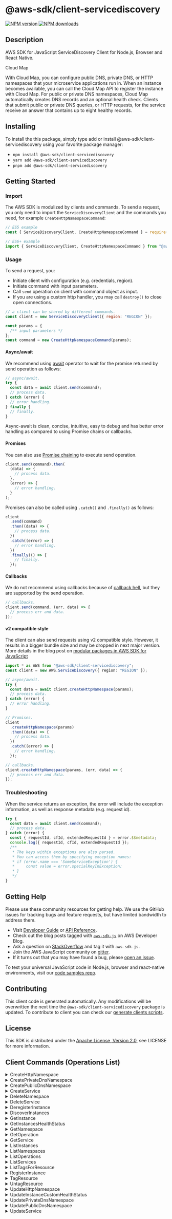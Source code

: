 <!-- generated file, do not edit directly -->

# @aws-sdk/client-servicediscovery

[![NPM version](https://img.shields.io/npm/v/@aws-sdk/client-servicediscovery/latest.svg)](https://www.npmjs.com/package/@aws-sdk/client-servicediscovery)
[![NPM downloads](https://img.shields.io/npm/dm/@aws-sdk/client-servicediscovery.svg)](https://www.npmjs.com/package/@aws-sdk/client-servicediscovery)

## Description

AWS SDK for JavaScript ServiceDiscovery Client for Node.js, Browser and React Native.

<fullname>Cloud Map</fullname>

<p>With Cloud Map, you can configure public DNS, private DNS, or HTTP namespaces that your
microservice applications run in. When an instance becomes available, you can call the Cloud Map
API to register the instance with Cloud Map. For public or private DNS namespaces, Cloud Map
automatically creates DNS records and an optional health check. Clients that submit public or
private DNS queries, or HTTP requests, for the service receive an answer that contains up to
eight healthy records. </p>

## Installing

To install the this package, simply type add or install @aws-sdk/client-servicediscovery
using your favorite package manager:

- `npm install @aws-sdk/client-servicediscovery`
- `yarn add @aws-sdk/client-servicediscovery`
- `pnpm add @aws-sdk/client-servicediscovery`

## Getting Started

### Import

The AWS SDK is modulized by clients and commands.
To send a request, you only need to import the `ServiceDiscoveryClient` and
the commands you need, for example `CreateHttpNamespaceCommand`:

```js
// ES5 example
const { ServiceDiscoveryClient, CreateHttpNamespaceCommand } = require("@aws-sdk/client-servicediscovery");
```

```ts
// ES6+ example
import { ServiceDiscoveryClient, CreateHttpNamespaceCommand } from "@aws-sdk/client-servicediscovery";
```

### Usage

To send a request, you:

- Initiate client with configuration (e.g. credentials, region).
- Initiate command with input parameters.
- Call `send` operation on client with command object as input.
- If you are using a custom http handler, you may call `destroy()` to close open connections.

```js
// a client can be shared by different commands.
const client = new ServiceDiscoveryClient({ region: "REGION" });

const params = {
  /** input parameters */
};
const command = new CreateHttpNamespaceCommand(params);
```

#### Async/await

We recommend using [await](https://developer.mozilla.org/en-US/docs/Web/JavaScript/Reference/Operators/await)
operator to wait for the promise returned by send operation as follows:

```js
// async/await.
try {
  const data = await client.send(command);
  // process data.
} catch (error) {
  // error handling.
} finally {
  // finally.
}
```

Async-await is clean, concise, intuitive, easy to debug and has better error handling
as compared to using Promise chains or callbacks.

#### Promises

You can also use [Promise chaining](https://developer.mozilla.org/en-US/docs/Web/JavaScript/Guide/Using_promises#chaining)
to execute send operation.

```js
client.send(command).then(
  (data) => {
    // process data.
  },
  (error) => {
    // error handling.
  }
);
```

Promises can also be called using `.catch()` and `.finally()` as follows:

```js
client
  .send(command)
  .then((data) => {
    // process data.
  })
  .catch((error) => {
    // error handling.
  })
  .finally(() => {
    // finally.
  });
```

#### Callbacks

We do not recommend using callbacks because of [callback hell](http://callbackhell.com/),
but they are supported by the send operation.

```js
// callbacks.
client.send(command, (err, data) => {
  // process err and data.
});
```

#### v2 compatible style

The client can also send requests using v2 compatible style.
However, it results in a bigger bundle size and may be dropped in next major version. More details in the blog post
on [modular packages in AWS SDK for JavaScript](https://aws.amazon.com/blogs/developer/modular-packages-in-aws-sdk-for-javascript/)

```ts
import * as AWS from "@aws-sdk/client-servicediscovery";
const client = new AWS.ServiceDiscovery({ region: "REGION" });

// async/await.
try {
  const data = await client.createHttpNamespace(params);
  // process data.
} catch (error) {
  // error handling.
}

// Promises.
client
  .createHttpNamespace(params)
  .then((data) => {
    // process data.
  })
  .catch((error) => {
    // error handling.
  });

// callbacks.
client.createHttpNamespace(params, (err, data) => {
  // process err and data.
});
```

### Troubleshooting

When the service returns an exception, the error will include the exception information,
as well as response metadata (e.g. request id).

```js
try {
  const data = await client.send(command);
  // process data.
} catch (error) {
  const { requestId, cfId, extendedRequestId } = error.$$metadata;
  console.log({ requestId, cfId, extendedRequestId });
  /**
   * The keys within exceptions are also parsed.
   * You can access them by specifying exception names:
   * if (error.name === 'SomeServiceException') {
   *     const value = error.specialKeyInException;
   * }
   */
}
```

## Getting Help

Please use these community resources for getting help.
We use the GitHub issues for tracking bugs and feature requests, but have limited bandwidth to address them.

- Visit [Developer Guide](https://docs.aws.amazon.com/sdk-for-javascript/v3/developer-guide/welcome.html)
  or [API Reference](https://docs.aws.amazon.com/AWSJavaScriptSDK/v3/latest/index.html).
- Check out the blog posts tagged with [`aws-sdk-js`](https://aws.amazon.com/blogs/developer/tag/aws-sdk-js/)
  on AWS Developer Blog.
- Ask a question on [StackOverflow](https://stackoverflow.com/questions/tagged/aws-sdk-js) and tag it with `aws-sdk-js`.
- Join the AWS JavaScript community on [gitter](https://gitter.im/aws/aws-sdk-js-v3).
- If it turns out that you may have found a bug, please [open an issue](https://github.com/aws/aws-sdk-js-v3/issues/new/choose).

To test your universal JavaScript code in Node.js, browser and react-native environments,
visit our [code samples repo](https://github.com/aws-samples/aws-sdk-js-tests).

## Contributing

This client code is generated automatically. Any modifications will be overwritten the next time the `@aws-sdk/client-servicediscovery` package is updated.
To contribute to client you can check our [generate clients scripts](https://github.com/aws/aws-sdk-js-v3/tree/main/scripts/generate-clients).

## License

This SDK is distributed under the
[Apache License, Version 2.0](http://www.apache.org/licenses/LICENSE-2.0),
see LICENSE for more information.

## Client Commands (Operations List)

<details>
<summary>
CreateHttpNamespace
</summary>

[Command API Reference](https://docs.aws.amazon.com/AWSJavaScriptSDK/v3/latest/clients/client-servicediscovery/classes/createhttpnamespacecommand.html) / [Input](https://docs.aws.amazon.com/AWSJavaScriptSDK/v3/latest/clients/client-servicediscovery/interfaces/createhttpnamespacecommandinput.html) / [Output](https://docs.aws.amazon.com/AWSJavaScriptSDK/v3/latest/clients/client-servicediscovery/interfaces/createhttpnamespacecommandoutput.html)

</details>
<details>
<summary>
CreatePrivateDnsNamespace
</summary>

[Command API Reference](https://docs.aws.amazon.com/AWSJavaScriptSDK/v3/latest/clients/client-servicediscovery/classes/createprivatednsnamespacecommand.html) / [Input](https://docs.aws.amazon.com/AWSJavaScriptSDK/v3/latest/clients/client-servicediscovery/interfaces/createprivatednsnamespacecommandinput.html) / [Output](https://docs.aws.amazon.com/AWSJavaScriptSDK/v3/latest/clients/client-servicediscovery/interfaces/createprivatednsnamespacecommandoutput.html)

</details>
<details>
<summary>
CreatePublicDnsNamespace
</summary>

[Command API Reference](https://docs.aws.amazon.com/AWSJavaScriptSDK/v3/latest/clients/client-servicediscovery/classes/createpublicdnsnamespacecommand.html) / [Input](https://docs.aws.amazon.com/AWSJavaScriptSDK/v3/latest/clients/client-servicediscovery/interfaces/createpublicdnsnamespacecommandinput.html) / [Output](https://docs.aws.amazon.com/AWSJavaScriptSDK/v3/latest/clients/client-servicediscovery/interfaces/createpublicdnsnamespacecommandoutput.html)

</details>
<details>
<summary>
CreateService
</summary>

[Command API Reference](https://docs.aws.amazon.com/AWSJavaScriptSDK/v3/latest/clients/client-servicediscovery/classes/createservicecommand.html) / [Input](https://docs.aws.amazon.com/AWSJavaScriptSDK/v3/latest/clients/client-servicediscovery/interfaces/createservicecommandinput.html) / [Output](https://docs.aws.amazon.com/AWSJavaScriptSDK/v3/latest/clients/client-servicediscovery/interfaces/createservicecommandoutput.html)

</details>
<details>
<summary>
DeleteNamespace
</summary>

[Command API Reference](https://docs.aws.amazon.com/AWSJavaScriptSDK/v3/latest/clients/client-servicediscovery/classes/deletenamespacecommand.html) / [Input](https://docs.aws.amazon.com/AWSJavaScriptSDK/v3/latest/clients/client-servicediscovery/interfaces/deletenamespacecommandinput.html) / [Output](https://docs.aws.amazon.com/AWSJavaScriptSDK/v3/latest/clients/client-servicediscovery/interfaces/deletenamespacecommandoutput.html)

</details>
<details>
<summary>
DeleteService
</summary>

[Command API Reference](https://docs.aws.amazon.com/AWSJavaScriptSDK/v3/latest/clients/client-servicediscovery/classes/deleteservicecommand.html) / [Input](https://docs.aws.amazon.com/AWSJavaScriptSDK/v3/latest/clients/client-servicediscovery/interfaces/deleteservicecommandinput.html) / [Output](https://docs.aws.amazon.com/AWSJavaScriptSDK/v3/latest/clients/client-servicediscovery/interfaces/deleteservicecommandoutput.html)

</details>
<details>
<summary>
DeregisterInstance
</summary>

[Command API Reference](https://docs.aws.amazon.com/AWSJavaScriptSDK/v3/latest/clients/client-servicediscovery/classes/deregisterinstancecommand.html) / [Input](https://docs.aws.amazon.com/AWSJavaScriptSDK/v3/latest/clients/client-servicediscovery/interfaces/deregisterinstancecommandinput.html) / [Output](https://docs.aws.amazon.com/AWSJavaScriptSDK/v3/latest/clients/client-servicediscovery/interfaces/deregisterinstancecommandoutput.html)

</details>
<details>
<summary>
DiscoverInstances
</summary>

[Command API Reference](https://docs.aws.amazon.com/AWSJavaScriptSDK/v3/latest/clients/client-servicediscovery/classes/discoverinstancescommand.html) / [Input](https://docs.aws.amazon.com/AWSJavaScriptSDK/v3/latest/clients/client-servicediscovery/interfaces/discoverinstancescommandinput.html) / [Output](https://docs.aws.amazon.com/AWSJavaScriptSDK/v3/latest/clients/client-servicediscovery/interfaces/discoverinstancescommandoutput.html)

</details>
<details>
<summary>
GetInstance
</summary>

[Command API Reference](https://docs.aws.amazon.com/AWSJavaScriptSDK/v3/latest/clients/client-servicediscovery/classes/getinstancecommand.html) / [Input](https://docs.aws.amazon.com/AWSJavaScriptSDK/v3/latest/clients/client-servicediscovery/interfaces/getinstancecommandinput.html) / [Output](https://docs.aws.amazon.com/AWSJavaScriptSDK/v3/latest/clients/client-servicediscovery/interfaces/getinstancecommandoutput.html)

</details>
<details>
<summary>
GetInstancesHealthStatus
</summary>

[Command API Reference](https://docs.aws.amazon.com/AWSJavaScriptSDK/v3/latest/clients/client-servicediscovery/classes/getinstanceshealthstatuscommand.html) / [Input](https://docs.aws.amazon.com/AWSJavaScriptSDK/v3/latest/clients/client-servicediscovery/interfaces/getinstanceshealthstatuscommandinput.html) / [Output](https://docs.aws.amazon.com/AWSJavaScriptSDK/v3/latest/clients/client-servicediscovery/interfaces/getinstanceshealthstatuscommandoutput.html)

</details>
<details>
<summary>
GetNamespace
</summary>

[Command API Reference](https://docs.aws.amazon.com/AWSJavaScriptSDK/v3/latest/clients/client-servicediscovery/classes/getnamespacecommand.html) / [Input](https://docs.aws.amazon.com/AWSJavaScriptSDK/v3/latest/clients/client-servicediscovery/interfaces/getnamespacecommandinput.html) / [Output](https://docs.aws.amazon.com/AWSJavaScriptSDK/v3/latest/clients/client-servicediscovery/interfaces/getnamespacecommandoutput.html)

</details>
<details>
<summary>
GetOperation
</summary>

[Command API Reference](https://docs.aws.amazon.com/AWSJavaScriptSDK/v3/latest/clients/client-servicediscovery/classes/getoperationcommand.html) / [Input](https://docs.aws.amazon.com/AWSJavaScriptSDK/v3/latest/clients/client-servicediscovery/interfaces/getoperationcommandinput.html) / [Output](https://docs.aws.amazon.com/AWSJavaScriptSDK/v3/latest/clients/client-servicediscovery/interfaces/getoperationcommandoutput.html)

</details>
<details>
<summary>
GetService
</summary>

[Command API Reference](https://docs.aws.amazon.com/AWSJavaScriptSDK/v3/latest/clients/client-servicediscovery/classes/getservicecommand.html) / [Input](https://docs.aws.amazon.com/AWSJavaScriptSDK/v3/latest/clients/client-servicediscovery/interfaces/getservicecommandinput.html) / [Output](https://docs.aws.amazon.com/AWSJavaScriptSDK/v3/latest/clients/client-servicediscovery/interfaces/getservicecommandoutput.html)

</details>
<details>
<summary>
ListInstances
</summary>

[Command API Reference](https://docs.aws.amazon.com/AWSJavaScriptSDK/v3/latest/clients/client-servicediscovery/classes/listinstancescommand.html) / [Input](https://docs.aws.amazon.com/AWSJavaScriptSDK/v3/latest/clients/client-servicediscovery/interfaces/listinstancescommandinput.html) / [Output](https://docs.aws.amazon.com/AWSJavaScriptSDK/v3/latest/clients/client-servicediscovery/interfaces/listinstancescommandoutput.html)

</details>
<details>
<summary>
ListNamespaces
</summary>

[Command API Reference](https://docs.aws.amazon.com/AWSJavaScriptSDK/v3/latest/clients/client-servicediscovery/classes/listnamespacescommand.html) / [Input](https://docs.aws.amazon.com/AWSJavaScriptSDK/v3/latest/clients/client-servicediscovery/interfaces/listnamespacescommandinput.html) / [Output](https://docs.aws.amazon.com/AWSJavaScriptSDK/v3/latest/clients/client-servicediscovery/interfaces/listnamespacescommandoutput.html)

</details>
<details>
<summary>
ListOperations
</summary>

[Command API Reference](https://docs.aws.amazon.com/AWSJavaScriptSDK/v3/latest/clients/client-servicediscovery/classes/listoperationscommand.html) / [Input](https://docs.aws.amazon.com/AWSJavaScriptSDK/v3/latest/clients/client-servicediscovery/interfaces/listoperationscommandinput.html) / [Output](https://docs.aws.amazon.com/AWSJavaScriptSDK/v3/latest/clients/client-servicediscovery/interfaces/listoperationscommandoutput.html)

</details>
<details>
<summary>
ListServices
</summary>

[Command API Reference](https://docs.aws.amazon.com/AWSJavaScriptSDK/v3/latest/clients/client-servicediscovery/classes/listservicescommand.html) / [Input](https://docs.aws.amazon.com/AWSJavaScriptSDK/v3/latest/clients/client-servicediscovery/interfaces/listservicescommandinput.html) / [Output](https://docs.aws.amazon.com/AWSJavaScriptSDK/v3/latest/clients/client-servicediscovery/interfaces/listservicescommandoutput.html)

</details>
<details>
<summary>
ListTagsForResource
</summary>

[Command API Reference](https://docs.aws.amazon.com/AWSJavaScriptSDK/v3/latest/clients/client-servicediscovery/classes/listtagsforresourcecommand.html) / [Input](https://docs.aws.amazon.com/AWSJavaScriptSDK/v3/latest/clients/client-servicediscovery/interfaces/listtagsforresourcecommandinput.html) / [Output](https://docs.aws.amazon.com/AWSJavaScriptSDK/v3/latest/clients/client-servicediscovery/interfaces/listtagsforresourcecommandoutput.html)

</details>
<details>
<summary>
RegisterInstance
</summary>

[Command API Reference](https://docs.aws.amazon.com/AWSJavaScriptSDK/v3/latest/clients/client-servicediscovery/classes/registerinstancecommand.html) / [Input](https://docs.aws.amazon.com/AWSJavaScriptSDK/v3/latest/clients/client-servicediscovery/interfaces/registerinstancecommandinput.html) / [Output](https://docs.aws.amazon.com/AWSJavaScriptSDK/v3/latest/clients/client-servicediscovery/interfaces/registerinstancecommandoutput.html)

</details>
<details>
<summary>
TagResource
</summary>

[Command API Reference](https://docs.aws.amazon.com/AWSJavaScriptSDK/v3/latest/clients/client-servicediscovery/classes/tagresourcecommand.html) / [Input](https://docs.aws.amazon.com/AWSJavaScriptSDK/v3/latest/clients/client-servicediscovery/interfaces/tagresourcecommandinput.html) / [Output](https://docs.aws.amazon.com/AWSJavaScriptSDK/v3/latest/clients/client-servicediscovery/interfaces/tagresourcecommandoutput.html)

</details>
<details>
<summary>
UntagResource
</summary>

[Command API Reference](https://docs.aws.amazon.com/AWSJavaScriptSDK/v3/latest/clients/client-servicediscovery/classes/untagresourcecommand.html) / [Input](https://docs.aws.amazon.com/AWSJavaScriptSDK/v3/latest/clients/client-servicediscovery/interfaces/untagresourcecommandinput.html) / [Output](https://docs.aws.amazon.com/AWSJavaScriptSDK/v3/latest/clients/client-servicediscovery/interfaces/untagresourcecommandoutput.html)

</details>
<details>
<summary>
UpdateHttpNamespace
</summary>

[Command API Reference](https://docs.aws.amazon.com/AWSJavaScriptSDK/v3/latest/clients/client-servicediscovery/classes/updatehttpnamespacecommand.html) / [Input](https://docs.aws.amazon.com/AWSJavaScriptSDK/v3/latest/clients/client-servicediscovery/interfaces/updatehttpnamespacecommandinput.html) / [Output](https://docs.aws.amazon.com/AWSJavaScriptSDK/v3/latest/clients/client-servicediscovery/interfaces/updatehttpnamespacecommandoutput.html)

</details>
<details>
<summary>
UpdateInstanceCustomHealthStatus
</summary>

[Command API Reference](https://docs.aws.amazon.com/AWSJavaScriptSDK/v3/latest/clients/client-servicediscovery/classes/updateinstancecustomhealthstatuscommand.html) / [Input](https://docs.aws.amazon.com/AWSJavaScriptSDK/v3/latest/clients/client-servicediscovery/interfaces/updateinstancecustomhealthstatuscommandinput.html) / [Output](https://docs.aws.amazon.com/AWSJavaScriptSDK/v3/latest/clients/client-servicediscovery/interfaces/updateinstancecustomhealthstatuscommandoutput.html)

</details>
<details>
<summary>
UpdatePrivateDnsNamespace
</summary>

[Command API Reference](https://docs.aws.amazon.com/AWSJavaScriptSDK/v3/latest/clients/client-servicediscovery/classes/updateprivatednsnamespacecommand.html) / [Input](https://docs.aws.amazon.com/AWSJavaScriptSDK/v3/latest/clients/client-servicediscovery/interfaces/updateprivatednsnamespacecommandinput.html) / [Output](https://docs.aws.amazon.com/AWSJavaScriptSDK/v3/latest/clients/client-servicediscovery/interfaces/updateprivatednsnamespacecommandoutput.html)

</details>
<details>
<summary>
UpdatePublicDnsNamespace
</summary>

[Command API Reference](https://docs.aws.amazon.com/AWSJavaScriptSDK/v3/latest/clients/client-servicediscovery/classes/updatepublicdnsnamespacecommand.html) / [Input](https://docs.aws.amazon.com/AWSJavaScriptSDK/v3/latest/clients/client-servicediscovery/interfaces/updatepublicdnsnamespacecommandinput.html) / [Output](https://docs.aws.amazon.com/AWSJavaScriptSDK/v3/latest/clients/client-servicediscovery/interfaces/updatepublicdnsnamespacecommandoutput.html)

</details>
<details>
<summary>
UpdateService
</summary>

[Command API Reference](https://docs.aws.amazon.com/AWSJavaScriptSDK/v3/latest/clients/client-servicediscovery/classes/updateservicecommand.html) / [Input](https://docs.aws.amazon.com/AWSJavaScriptSDK/v3/latest/clients/client-servicediscovery/interfaces/updateservicecommandinput.html) / [Output](https://docs.aws.amazon.com/AWSJavaScriptSDK/v3/latest/clients/client-servicediscovery/interfaces/updateservicecommandoutput.html)

</details>
